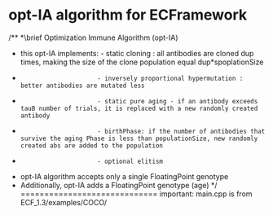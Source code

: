 opt-IA algorithm for ECFramework
=============================
/**
 *\brief Optimization Immune  Algorithm (opt-IA) 
 * this opt-IA implements:  - static cloning : all antibodies are cloned dup times, making the size of the clone population equal dup*spoplationSize
 *							- inversely proportional hypermutation : better antibodies are mutated less
 *							- static pure aging - if an antibody exceeds tauB number of trials, it is replaced with a new randomly created antibody
 *							- birthPhase: if the number of antibodies that survive the aging Phase is less than populationSize, new randomly created abs are added to the population
 *							- optional elitism
 * opt-IA algorithm accepts only a single FloatingPoint genotype
 * Additionally, opt-IA adds a FloatingPoint genotype (age) 
 */
=============================
important: main.cpp is from ECF_1.3/examples/COCO/